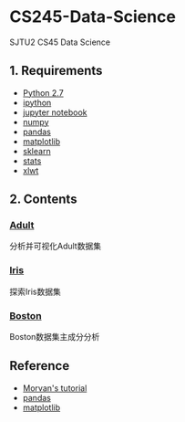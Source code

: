 # CS245-Data-Science

SJTU2 CS45 Data Science

## 1. Requirements

* [Python 2.7](https://www.python.org/)
* [ipython](http://ipython.org/)
* [jupyter notebook](http://jupyter.org/)
* [numpy](http://www.numpy.org/)
* [pandas](http://pandas.pydata.org/)
* [matplotlib](https://matplotlib.org/)
* [sklearn](http://scikit-learn.org/stable/)
* [stats](https://pypi.org/project/stats/)
* [xlwt](https://pypi.org/project/xlwt/)

## 2. Contents

### [Adult](https://github.com/shinshiner/CS245-Data-Science/tree/master/Adult-hw1)

分析并可视化Adult数据集

### [Iris](https://github.com/shinshiner/CS245-Data-Science/tree/master/Iris-hw2)

探索Iris数据集

### [Boston](https://github.com/shinshiner/CS245-Data-Science/tree/master/Boston-hw3)

Boston数据集主成分分析

## Reference

* [Morvan's tutorial](https://morvanzhou.github.io/tutorials/data-manipulation/)
* [pandas](http://pandas.pydata.org/)
* [matplotlib](https://matplotlib.org/)
